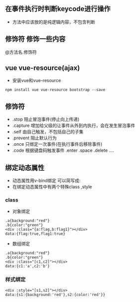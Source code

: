 ## 在事件执行时判断keycode进行操作
- 方法中应该放的是纯逻辑内容，不包含判断

## 修饰符 修饰一些内容
@方法名.修饰符

## vue vue-resource(ajax)
- 安装vue和vue-resource
```
npm install vue vue-resource bootstrap --save
```


## 修饰符 
- .stop 阻止冒泡事件(停止向上传递)
- .capture 增加给父级的让事件从外到内执行，会在发生冒泡事件
- .self 由自己触发，不包括自己的子集
- .prevent 阻止默认行为
- .once 只绑定一次事件(在执行事件后移除事件)
- .code 根据键盘码触发事件 .enter .space .delete ....

## 绑定动态属性
- 动态属性用v-bind绑定 可以简写成:
- 在绑定动态属性中有两个特殊class ,style

### class
- 对象绑定
```
.a{background:"red"}
.b{color:"green"}
<div :class="{a:flag,b:flag1}"></div>
data:{flag:true,flag1:true}
```
- 数组绑定
```
.a{background:"red"}
.b{color:"green"}
<div :class="[c1,c2]"></div>
data:{c1:'a',c2:'b'}
```
### 样式绑定
```
<div :style="[s1,s2]"></div>
data:{s1:{background:'red'},s2:{color:'red'}}
```



